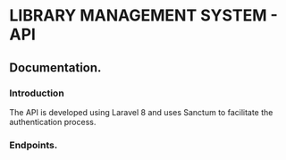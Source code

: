 # LIBRARY MANAGEMENT SYSTEM - API

## Documentation.

### Introduction

The API is developed using Laravel 8 and uses Sanctum to facilitate the authentication process.

### Endpoints.
